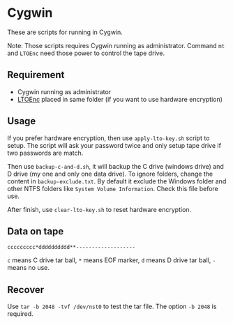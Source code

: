 # Cygwin
These are scripts for running in Cygwin.

Note: Those scripts requires Cygwin running as administrator. Command `mt` and `LTOEnc` need those power to control the tape drive.

## Requirement

+ Cygwin running as administrator
+ [LTOEnc](https://github.com/VulpesSARL/LTOEnc) placed in same folder (if you want to use hardware encryption)

## Usage

If you prefer hardware encryption, then use `apply-lto-key.sh` script to setup. The script will ask your password twice and only setup tape drive if two passwords are match.

Then use `backup-c-and-d.sh`, it will backup the C drive (windows drive) and D drive (my one and only one data drive). To ignore folders, change the content in `backup-exclude.txt`. By default it exclude the Windows folder and other NTFS folders like `System Volume Information`. Check this file before use.

After finish, use `clear-lto-key.sh` to reset hardware encryption.

## Data on tape

```
ccccccccc*dddddddddd**-------------------
```

`c` means C drive tar ball, `*` means EOF marker, `d` means D drive tar ball, `-` means no use.

## Recover

Use `tar -b 2048 -tvf /dev/nst0` to test the tar file. The option `-b 2048` is required.
